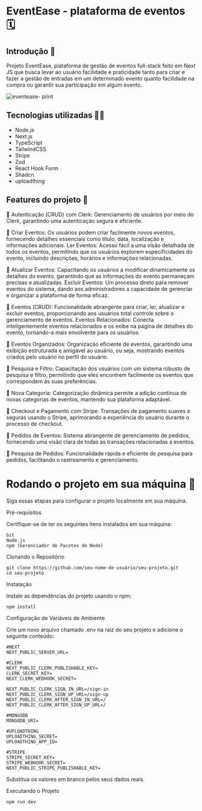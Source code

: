 # EventEase - plataforma de eventos 🗓

## Introdução 👾
Projeto EventEase, plataforma de gestão de eventos full-stack feito em Next JS que busca levar ao usuário facilidade e praticidade tanto para criar e fazer a gestão de entradas em um determinado evento quanto facilidade na compra ou garantir sua participação em algum evento.

![eventease- print](https://github.com/JoaoLucasCordeiro/event_ease/assets/89361241/5f6f4d19-7e8f-4b4e-a3ba-6de5678f7782)


## Tecnologias utilizadas 👨‍💻
- Node.js
- Next.js
- TypeScript
- TailwindCSS
- Stripe
- Zod
- React Hook Form
- Shadcn
- uploadthing

## Features do projeto 🦉

🚩 Autenticação (CRUD) com Clerk: Gerenciamento de usuários por meio do Clerk, garantindo uma autenticação segura e eficiente.

🚩 Criar Eventos: Os usuários podem criar facilmente novos eventos, fornecendo detalhes essenciais como título, data, localização e informações adicionais.
Ler Eventos: Acesso fácil a uma visão detalhada de todos os eventos, permitindo que os usuários explorem especificidades do evento, incluindo descrições, horários e informações relacionadas.

🚩 Atualizar Eventos: Capacitando os usuários a modificar dinamicamente os detalhes do evento, garantindo que as informações do evento permaneçam precisas e atualizadas.
Excluir Eventos: Um processo direto para remover eventos do sistema, dando aos administradores a capacidade de gerenciar e organizar a plataforma de forma eficaz.

🚩 Eventos (CRUD): Funcionalidade abrangente para criar, ler, atualizar e excluir eventos, proporcionando aos usuários total controle sobre o gerenciamento de eventos.
 Eventos Relacionados: Conecta inteligentemente eventos relacionados e os exibe na página de detalhes do evento, tornando-a mais envolvente para os usuários.

🚩 Eventos Organizados: Organização eficiente de eventos, garantindo uma exibição estruturada e amigável ao usuário, ou seja, mostrando eventos criados pelo usuário no perfil do usuário.

🚩 Pesquisa e Filtro: Capacitação dos usuários com um sistema robusto de pesquisa e filtro, permitindo que eles encontrem facilmente os eventos que correspondem às suas preferências.

🚩 Nova Categoria: Categorização dinâmica permite a adição contínua de novas categorias de eventos, mantendo sua plataforma adaptável.

🚩 Checkout e Pagamento com Stripe: Transações de pagamento suaves e seguras usando o Stripe, aprimorando a experiência do usuário durante o processo de checkout.

🚩 Pedidos de Eventos: Sistema abrangente de gerenciamento de pedidos, fornecendo uma visão clara de todas as transações relacionadas a eventos.

🚩 Pesquisa de Pedidos: Funcionalidade rápida e eficiente de pesquisa para pedidos, facilitando o rastreamento e gerenciamento.

# Rodando o projeto em sua máquina 🚀

Siga essas etapas para configurar o projeto localmente em sua máquina.

Pré-requisitos

Certifique-se de ter os seguintes itens instalados em sua máquina:


````
Git
Node.js
npm (Gerenciador de Pacotes do Node)
````

Clonando o Repositório

````
git clone https://github.com/seu-nome-de-usuário/seu-projeto.git
cd seu-projeto
````

Instalação

Instale as dependências do projeto usando o npm:

````
npm install
````

Configuração de Variáveis de Ambiente

Crie um novo arquivo chamado .env na raiz do seu projeto e adicione o seguinte conteúdo:

````
#NEXT
NEXT_PUBLIC_SERVER_URL=

#CLERK
NEXT_PUBLIC_CLERK_PUBLISHABLE_KEY=
CLERK_SECRET_KEY=
NEXT_CLERK_WEBHOOK_SECRET=

NEXT_PUBLIC_CLERK_SIGN_IN_URL=/sign-in
NEXT_PUBLIC_CLERK_SIGN_UP_URL=/sign-up
NEXT_PUBLIC_CLERK_AFTER_SIGN_IN_URL=/
NEXT_PUBLIC_CLERK_AFTER_SIGN_UP_URL=/

#MONGODB
MONGODB_URI=

#UPLOADTHING
UPLOADTHING_SECRET=
UPLOADTHING_APP_ID=

#STRIPE
STRIPE_SECRET_KEY=
STRIPE_WEBHOOK_SECRET=
NEXT_PUBLIC_STRIPE_PUBLISHABLE_KEY=
````

Substitua os valores em branco pelos seus dados reais.

Executando o Projeto

````
npm run dev
````
